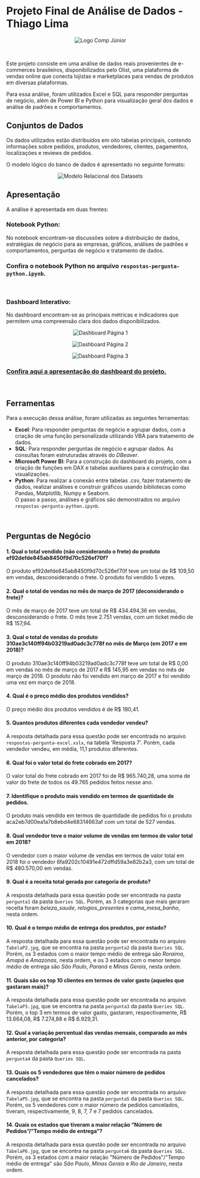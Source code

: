 # Projeto Final de Análise de Dados - Thiago Lima

<p align="center">
  <img src="images/logoComp.png" alt="Logo Comp Júnior" >
</p>

<br />

Este projeto consiste em uma análise de dados reais provenientes de e-commerces brasileiros, disponibilizados pelo Olist, uma plataforma de vendas online que conecta lojistas e marketplaces para vendas de produtos em diversas plataformas.

Para essa análise, foram utilizados Excel e SQL para responder perguntas de negócio, além de Power BI e Python para visualização geral dos dados e análise de padrões e comportamentos.

## Conjuntos de Dados

Os dados utilizados estão distribuídos em oito tabelas principais, contendo informações sobre pedidos, produtos, vendedores, clientes, pagamentos, localizações e reviews de pedidos.

O modelo lógico do banco de dados é apresentado no seguinte formato:

<p align="center">
  <img src="images/modeloRelacionalDatasets.JPG" alt="Modelo Relacional dos Datasets">
</p>

## Apresentação

A análise é apresentada em duas frentes:

### Notebook Python:

No notebook encontram-se discussões sobre a distribuição de dados, estratégias de negócio para as empresas, gráficos, análises de padrões e comportamentos, perguntas de negócio e tratamento de dados.

### Confira o notebook Python no arquivo `respostas-pergunta-python.ipynb`.

<br />

### Dashboard Interativo:

No dashboard encontram-se as principais métricas e indicadores que permitem uma compreensão clara dos dados disponibilizados.

<p align="center">
  <img src="images/dashboardP1.JPG" alt="Dashboard Página 1">
</p>
<p align="center">
  <img src="images/dashboardP2.JPG" alt="Dashboard Página 2">
</p>
<p align="center">
  <img src="images/dashboardP3.JPG" alt="Dashboard Página 3">
</p>

### [Confira aqui a apresentação do dashboard do projeto.](https://youtu.be/_hHypi3FaCk)

<br />

## Ferramentas

Para a execução dessa análise, foram utilizadas as seguintes ferramentas:

- **Excel**: Para responder perguntas de negócio e agrupar dados, com a criação de uma função personalizada utilizando VBA para tratamento de dados.
- **SQL**: Para responder perguntas de negócio e agrupar dados. As consultas foram estruturadas através do *DBeaver*.
- **Microsoft Power BI**: Para a construção do dashboard do projeto, com a criação de funções em DAX e tabelas auxiliares para a construção das visualizações.
- **Python**: Para realizar a conexão entre tabelas .csv, fazer tratamento de dados, realizar análises e construir gráficos usando bibliotecas como Pandas, Matplotlib, Numpy e Seaborn. <br /> O passo a passo, análises e gráficos são demonstrados no arquivo `respostas-pergunta-python.ipynb`.

<br />

## Perguntas de Negócio

#### 1. Qual o total vendido (não considerando o frete) do produto ef92defde845ab8450f9d70c526ef70f? <br /> 
O produto ef92defde845ab8450f9d70c526ef70f teve um total de R$ 109,50 em vendas, desconsiderando o frete. O produto foi vendido 5 vezes.

#### 2. Qual o total de vendas no mês de março de 2017 (deconsiderando o frete)? <br /> 
O mês de março de 2017 teve um total de R$ 434.494,36 em vendas, desconsiderando o frete. O mês teve 2.751 vendas, com um ticket médio de R$ 157,94.

#### 3. Qual o total de vendas do produto 310ae3c140ff94b03219ad0adc3c778f no mês de Março (em 2017 e em 2018)? <br /> 
O produto 310ae3c140ff94b03219ad0adc3c778f teve um total de R$ 0,00 em vendas no mês de março de 2017 e R$ 145,95 em vendas no mês de março de 2018. O produto não foi vendido em março de 2017 e foi vendido uma vez em março de 2018.

#### 4. Qual é o preço médio dos produtos vendidos? <br />
O preço médio dos produtos vendidos é de R$ 180,41.

#### 5. Quantos produtos diferentes cada vendedor vendeu? <br />
A resposta detalhada para essa questão pode ser encontrada no arquivo `respostas-pergunta-excel.xslx`, na tabela 'Resposta 7'. Porém, cada vendedor vendeu, em média, 11,1 produtos diferentes.

#### 6. Qual foi o valor total do frete cobrado em 2017? <br /> 
O valor total do frete cobrado em 2017 foi de R$ 965.740,28, uma soma de valor do frete de todos os 49.765 pedidos feitos nesse ano.

#### 7.  Identifique o produto mais vendido em termos de quantidade de pedidos. <br />
O produto mais vendido em termos de quantidade de pedidos foi o produto aca2eb7d00ea1a7b8ebd4e68314663af com um total de 527 vendas.

#### 8. Qual vendedor teve o maior volume de vendas em termos de valor total em 2018? <br />
O vendedor com o maior volume de vendas em termos de valor total em 2018 foi o vendedor 6fa9202c10491e472dffd59a3e82b2a3, com um total de R$ 480.570,00 em vendas.

#### 9. Qual é a receita total gerada por categoria de produto? <br />
A resposta detalhada para essa questão pode ser encontrada na pasta `pergunta1` da pasta `Queries SQL`. Porém, as 3 categorias que mais geraram receita foram *beleza_saude*, *relogios_presentes* e *cama_mesa_banho*, nesta ordem.

#### 10. Qual é o tempo médio de entrega dos produtos, por estado? <br />
A resposta detalhada para essa questão pode ser encontrada no arquivo `TabelaP2.jpg`, que se encontra na pasta `pergunta2` da pasta `Queries SQL`. Porém, os 3 estados com o maior tempo médio de entrega são *Roraima*, *Amapá* e *Amazonas*, nesta ordem, e os 3 estados com o menor tempo médio de entrega são *São Paulo*, *Paraná* e *Minas Gerais*, nesta ordem.

#### 11. Quais são os top 10 clientes em termos de valor gasto (aqueles que gastaram mais)? <br /> 
A resposta detalhada para essa questão pode ser encontrada no arquivo `TabelaP3.jpg`, que se encontra na pasta `pergunta3` da pasta `Queries SQL`. Porém, o top 3 em termos de valor gasto, gastaram, respectivamente, R$ 13.664,08, R$ 7.274,88 e R$ 6.929,31.

#### 12. Qual a variação percentual das vendas mensais, comparado ao mês anterior, por categoria? <br /> 
A resposta detalhada para essa questão pode ser encontrada na pasta `pergunta4` da pasta `Queries SQL`.

#### 13. Quais os 5 vendedores que têm o maior número de pedidos cancelados? <br /> 
A resposta detalhada para essa questão pode ser encontrada no arquivo `TabelaP5.jpg`, que se encontra na pasta `pergunta5` da pasta `Queries SQL`. Porém, os 5 vendedores com o maior número de pedidos cancelados, tiveram, respectivamente, 9, 8, 7, 7 e 7 pedidos cancelados.

#### 14. Quais os estados que tiveram a maior relação “Número de Pedidos”/”Tempo médio de entrega”? <br />
A resposta detalhada para essa questão pode ser encontrada no arquivo `TabelaP6.jpg`, que se encontra na pasta `pergunta6` da pasta `Queries SQL`. Porém, os 3 estados com a maior relação "Número de Pedidos"/"Tempo médio de entrega" são *São Paulo*, *Minas Gerais* e *Rio de Janeiro*, nesta ordem.
